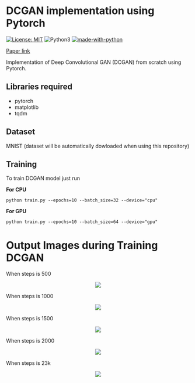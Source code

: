 # DCGAN implementation using Pytorch
[![License: MIT](https://img.shields.io/badge/License-MIT-yellow.svg)](https://opensource.org/licenses/MIT)
![Python3](https://img.shields.io/badge/python->=3-green.svg)
[![made-with-python](https://img.shields.io/badge/Made%20with-Python-1f425f.svg)](https://www.python.org/)

[Paper link](https://arxiv.org/pdf/1511.06434.pdf)

Implementation of Deep Convolutional GAN (DCGAN) from scratch using Pytorch.

## Libraries required

* pytorch
* matplotlib
* tqdm

## Dataset
 MNIST
 (dataset will be automatically dowloaded when using this repository)

 ## Training

 To train DCGAN model just run

**For CPU**
```
python train.py --epochs=10 --batch_size=32 --device="cpu"
```

**For GPU**
```
python train.py --epochs=10 --batch_size=64 --device="gpu"
```

# Output Images during Training DCGAN

When steps is 500


<p align="center">
<img src="../DCGAN-using-Pytorch/images/generated_step500.png"></a>
</p>


When steps is 1000
<p align="center">
<img src="../DCGAN-using-Pytorch/images/generated_step1000.png"></a>
</p>

When steps is 1500

<p align="center">
<img src="../DCGAN-using-Pytorch/images/generated_step1500.png"></a>
</p>

When steps is 2000

<p align="center">
<img src="../DCGAN-using-Pytorch/images/generated_step2000.png"></a>
</p>

When steps is 23k

<p align="center">
<img src="../DCGAN-using-Pytorch/images/generated_step23k.png"></a>
</p>


